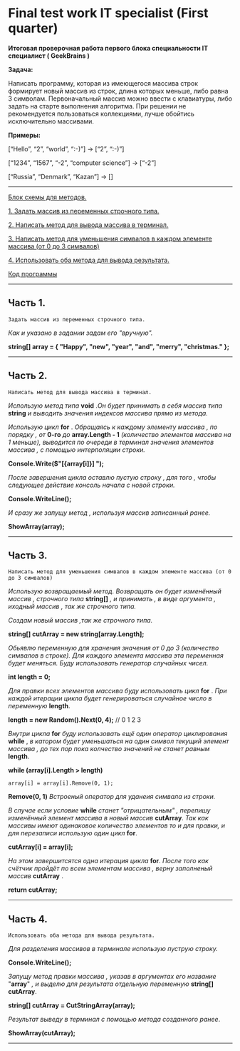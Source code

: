 # Final test work IT specialist (First quarter)

**Итоговая проверочная работа первого блока специальности IT специалист ( GeekBrains )**

**Задача:**
            
Написать программу, которая из имеющегося массива строк формирует новый массив из строк, длина которых меньше, либо равна 3 символам. Первоначальный массив можно ввести с клавиатуры, либо задать на старте выполнения алгоритма. При решении не рекомендуется пользоваться коллекциями, лучше обойтись исключительно массивами.

**Примеры:**

[“Hello”, “2”, “world”, “:-)”] → [“2”, “:-)”]

[“1234”, “1567”, “-2”, “computer science”] → [“-2”]

[“Russia”, “Denmark”, “Kazan”] → []

_____
[Блок схемы для методов.](https://github.com/Artiom30/FinalTestWork-ItSpecialist-/blob/main/BDFinalTestMethods.png)

[1. Задать массив из переменных строчного типа.](#часть-1)

[2. Написать метод для вывода массива в терминал.](#часть-2)

[3. Написать метод для уменьшения симвалов в каждом элементе массива (от 0 до 3 симвалов)](#часть-3)

[4. Использовать оба метода для вывода результата.](#часть-4)

[Код программы](https://github.com/Artiom30/FinalTestWork-ItSpecialist-/blob/main/FinalTest.cs)

---

## Часть 1.

    Задать массив из переменных строчного типа.

*Как и указано в задании задам его "вручную".*

**string[] array = { "Happy", "new",
"year", "and", "merry", 
 "christmas." };**

 ---

 ## Часть 2.
    
    Написать метод для вывода массива в терминал.

*Использую метод типа* **void** .*Он будет принимать в себя массив типа* **string** *и выводить значения индексов массива прямо из метода.*

*Использую цикл* **for** . *Обращаясь к каждому элементу массива , по порядку , от* **0-го** *до* **array.Length - 1** *(количество элементов массива на 1 меньше), выводится по очереди в терминал значения элементов массива , с помощью интерполяции строки.*

**Console.Write($"[{array[i]}] ");**

*После завершения цикла оставлю пустую строку , для того , чтобы следующее действие консоль начала с новой строки.*

**Console.WriteLine();**

*И сразу же запущу метод , используя массив записанный ранее.*

**ShowArray(array);**

---
## Часть 3.

    Написать метод для уменьшения симвалов в каждом элементе массива (от 0 до 3 симвалов)

*Использую возвращаемый метод. Возвращать он будет изменённый массив , строчного типа* **string[]** *, и принимать , в виде аргумента , иходный массив , так же строчного типа.*

*Создам новый массив ,так же строчного типа.*

**string[] cutArray = new string[array.Length];**

*Обьявлю переменную для хранения значения от 0 до 3 (количество симвалов в строке). Для каждого элемента массива эта переменная будет меняться. Буду использовать генератор случайных чисел.*

**int length = 0;**

*Для правки всех элементов массива буду использовать цикл* **for** . *При каждой итерации цикла будет генерироваться случайное число в переменную* **length**.

**length = new Random().Next(0, 4);** // 0 1 2 3

*Внутри цикла* **for** *буду использовать ещё один оператор циклирования* **while** , *в катором будет уменьшаться на один символ текущий элемент массива , до тех пор пока колчество значений не станет равным* **length**.

**while (array[i].Length > length)**
    
    array[i] = array[i].Remove(0, 1);

**Remove(0, 1)** *Встроеный оператор для уданеия симвала из строки.*

*В случае если условие* **while** *станет "отрицательным" , перепишу изменённый элемент массива в новый массив* **cutArray**. *Так как массивы имеют одинаковое количество элементов то и для правки, и для перезаписи использую один цикл* **for**.

**cutArray[i] = array[i];**

*На этом завершитсятся одна итерация цикла* **for**.
*После того как счётчик пройдёт по всем элементам массива , верну заполненый массив* **cutArray** .

**return cutArray;**

---
## Часть 4.

    Использовать оба метода для вывода результата.

*Для разделения массивов в терминале использую пуструю строку.*

**Console.WriteLine();**

*Запущу метод правки массива , указав в аргументах его название* "**array**" *, и выделю для результата отдельную переменную* **string[] cutArray**.

**string[] cutArray = CutStringArray(array);**

*Результат выведу в терминал с помощью метода созданного ранее*.

**ShowArray(cutArray);**

---

